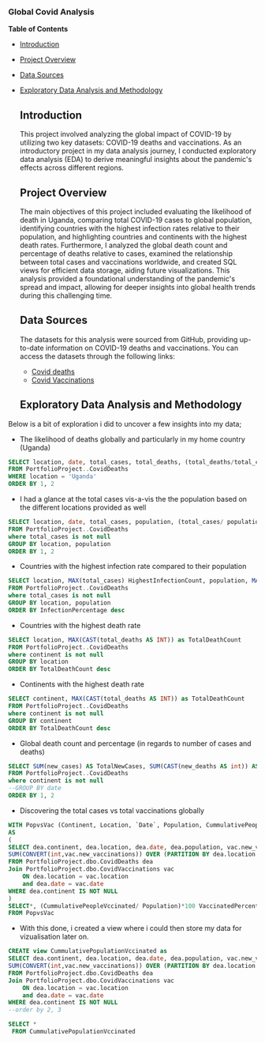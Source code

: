 ### Global Covid Analysis

**Table of Contents**
- [Introduction](#introduction)
- [Project Overview](#project-overview)
- [Data Sources](#data-sources)
- [Exploratory Data Analysis and Methodology](#exploratory-data-analysis-and-methodology)

  ## Introduction
  This project involved analyzing the global impact of COVID-19 by utilizing two key datasets: COVID-19 deaths and vaccinations. As an introductory project in my data analysis journey, I conducted exploratory data analysis (EDA) to derive meaningful insights about the pandemic's effects across different regions.

  ## Project Overview
  The main objectives of this project included evaluating the likelihood of death in Uganda, comparing total COVID-19 cases to global population, identifying countries with the highest infection rates relative to their population, and highlighting countries and continents with the highest death rates. Furthermore, I analyzed the global death count and percentage of deaths relative to cases, examined the relationship between total cases and vaccinations worldwide, and created SQL views for efficient data storage, aiding future visualizations. This analysis provided a foundational understanding of the pandemic's spread and impact, allowing for deeper insights into global health trends during this challenging time.

  ## Data Sources
  The datasets for this analysis were sourced from GitHub, providing up-to-date information on COVID-19 deaths and vaccinations. You can access the datasets through the following links:
  - [Covid deaths](https://github.com/AlexTheAnalyst/PortfolioProjects/blob/main/CovidDeaths.xlsx)
  - [Covid Vaccinations](https://github.com/AlexTheAnalyst/PortfolioProjects/blob/main/CovidVaccinations.xlsx)

  ## Exploratory Data Analysis and Methodology
Below is a bit of exploration i did to uncover a few insights into my data;

- The likelihood of deaths globally and particularly in my home country (Uganda)
```sql
SELECT location, date, total_cases, total_deaths, (total_deaths/total_cases)*100 DeathPercentage
FROM PortfolioProject..CovidDeaths
WHERE location = 'Uganda' 
ORDER BY 1, 2
```

- I had a glance at the total cases vis-a-vis the the population based on the different locations provided as well
 ```sql
 SELECT location, date, total_cases, population, (total_cases/ population)*100 infectionpercentage
 FROM PortfolioProject..CovidDeaths 
 where total_cases is not null 
 GROUP BY location, population 
 ORDER BY 1, 2
 ```

- Countries with the highest infection rate compared to their population
```sql
SELECT location, MAX(total_cases) HighestInfectionCount, population, MAX((total_cases/ population))*100 InfectionPercentage
FROM PortfolioProject..CovidDeaths 
where total_cases is not null 
GROUP BY location, population 
ORDER BY InfectionPercentage desc
```

- Countries with the highest death rate
```sql
SELECT location, MAX(CAST(total_deaths AS INT)) as TotalDeathCount
FROM PortfolioProject..CovidDeaths  
where continent is not null 
GROUP BY location 
ORDER BY TotalDeathCount desc
```

- Continents with the highest death rate
```sql
SELECT continent, MAX(CAST(total_deaths AS INT)) as TotalDeathCount
FROM PortfolioProject..CovidDeaths  
where continent is not null 
GROUP BY continent 
ORDER BY TotalDeathCount desc
```

- Global death count and percentage (in regards to number of cases and deaths)
```sql
SELECT SUM(new_cases) AS TotalNewCases, SUM(CAST(new_deaths AS int)) AS TotalNewDeaths, SUM(CAST(new_deaths AS int))/SUM(new_cases)*100 as TotalDeathCount
FROM PortfolioProject..CovidDeaths  
where continent is not null 
--GROUP BY date 
ORDER BY 1, 2
```

- Discovering the total cases vs total vaccinations globally
```sql
WITH PopvsVac (Continent, Location, `Date`, Population, CummulativePeopleVccinated, new_vaccinations)
AS
(
SELECT dea.continent, dea.location, dea.date, dea.population, vac.new_vaccinations,
SUM(CONVERT(int,vac.new_vaccinations)) OVER (PARTITION BY dea.location ORDER BY dea.location, dea.date) CummulativePeopleVccinated
FROM PortfolioProject.dbo.CovidDeaths dea
Join PortfolioProject.dbo.CovidVaccinations vac
	ON dea.location = vac.location
	and dea.date = vac.date
WHERE dea.continent IS NOT NULL
)
SELECT*, (CummulativePeopleVccinated/ Population)*100 VaccinatedPercentage
FROM PopvsVac
```

- With this done, i created a view where i could then store my data for vizualisation later on.
```sql
CREATE view CummulativePopulationVccinated as
SELECT dea.continent, dea.location, dea.date, dea.population, vac.new_vaccinations,
SUM(CONVERT(int,vac.new_vaccinations)) OVER (PARTITION BY dea.location ORDER BY dea.location, dea.date) CummulativePeopleVccinated
FROM PortfolioProject.dbo.CovidDeaths dea
Join PortfolioProject.dbo.CovidVaccinations vac
	ON dea.location = vac.location
	and dea.date = vac.date
WHERE dea.continent IS NOT NULL
--order by 2, 3

SELECT *
 FROM CummulativePopulationVccinated
```
